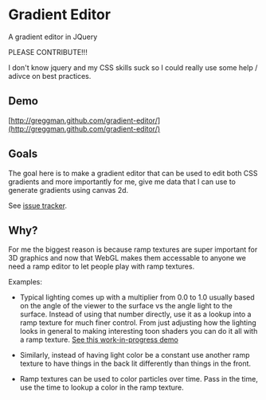 Gradient Editor
===============

A gradient editor in JQuery

PLEASE CONTRIBUTE!!!

I don't know jquery and my CSS skills suck so I could
really use some help / adivce on best practices.


Demo
----

[http://greggman.github.com/gradient-editor/](http://greggman.github.com/gradient-editor/)

Goals
-----

The goal here is to make a gradient editor that can be used to edit both CSS gradients
and more importantly for me, give me data that I can use to generate gradients using
canvas 2d.

See [issue tracker](https://github.com/greggman/gradient-editor/issues).

Why?
----

For me the biggest reason is because ramp textures are super important for 3D graphics
and now that WebGL makes them accessable to anyone we need a ramp editor to let people
play with ramp textures.

Examples:

* Typical lighting comes up with a multiplier from 0.0 to 1.0 usually based on the
angle of the viewer to the surface vs the angle light to the surface. Instead of
using that number directly, use it as a lookup into a ramp texture for much finer
control. From just adjusting how the lighting looks in general to making interesting
toon shaders you can do it all with a ramp texture. 
[See this work-in-progress demo](http://webglsamples.googlecode.com/hg/toon-shading/toon-shading.html)

* Similarly, instead of having light color be a constant use another ramp texture
to have things in the back lit differently than things in the front.

* Ramp textures can be used to color particles over time. Pass in the time, use
the time to lookup a color in the ramp texture.





